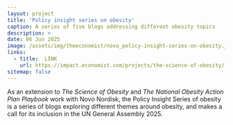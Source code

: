 ```yaml
---
layout: project
title: 'Policy insight series on obesity' 
caption: A series of five blogs addressing different obesity topics
description: >
date: 06 Jun 2025
image: /assets/img/theeconomist/novo_policy-insight-series-on-obesity.jpg
links:
  - title:  LINK
    url: https://impact.economist.com/projects/the-science-of-obesity/
sitemap: false
---
```


<p>As an extension to <i>The Science of Obesity</i> and <i> The National Obesity Action Plan Playbook </i> work with Novo Nordisk, the Policy Insight Series of obesity is a series of blogs exploring different themes around obesity, and makes a call for its inclusion in the UN General Assembly 2025.